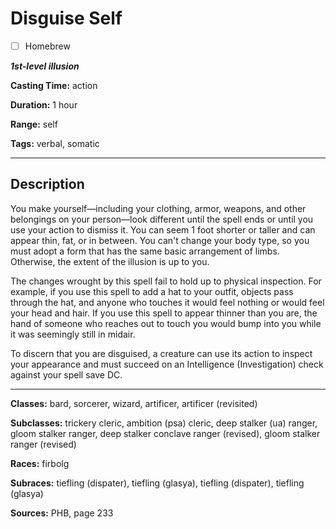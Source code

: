 # Disguise Self

- [ ] Homebrew

***1st-level illusion***

**Casting Time:** action

**Duration:** 1 hour

**Range:** self

**Tags:** verbal, somatic

---

## Description
You make yourself&mdash;including your clothing, armor, weapons, and other belongings on your person&mdash;look different until the spell ends or until you use your action to dismiss it.
You can seem 1 foot shorter or taller and can appear thin, fat, or in between.
You can't change your body type, so you must adopt a form that has the same basic arrangement of limbs.
Otherwise, the extent of the illusion is up to you.

The changes wrought by this spell fail to hold up to physical inspection.
For example, if you use this spell to add a hat to your outfit, objects pass through the hat, and anyone who touches it would feel nothing or would feel your head and hair.
If you use this spell to appear thinner than you are, the hand of someone who reaches out to touch you would bump into you while it was seemingly still in midair.

To discern that you are disguised, a creature can use its action to inspect your appearance and must succeed on an Intelligence (Investigation) check against your spell save DC.

---

**Classes:** bard, sorcerer, wizard, artificer, artificer (revisited)

**Subclasses:** trickery cleric, ambition (psa) cleric, deep stalker (ua) ranger, gloom stalker ranger, deep stalker conclave ranger (revised), gloom stalker ranger (revised)

**Races:** firbolg

**Subraces:** tiefling (dispater), tiefling (glasya), tiefling (dispater), tiefling (glasya)

**Sources:** PHB, page 233
